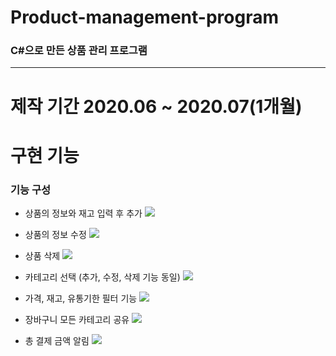 # Product-management-program
### C#으로 만든 상품 관리 프로그램
***
# 제작 기간 2020.06 ~ 2020.07(1개월)
# 구현 기능
### 기능 구성
* 상품의 정보와 재고 입력 후 추가
![](https://velog.velcdn.com/images/jinsuhyeon00/post/b4386b51-3087-4549-8e86-a894155ac7dd/image.png)

* 상품의 정보 수정
![](https://velog.velcdn.com/images/jinsuhyeon00/post/0e7c7d82-5d1c-4938-9321-d0ac9802258e/image.png)

* 상품 삭제
![](https://velog.velcdn.com/images/jinsuhyeon00/post/bb875d46-69fd-4470-8433-0c1fb5b4100f/image.png)

* 카테고리 선택 (추가, 수정, 삭제 기능 동일)
![](https://velog.velcdn.com/images/jinsuhyeon00/post/dbcb75c4-26d4-469b-a2c7-76dd9789a64c/image.png)

* 가격, 재고, 유통기한 필터 기능
![](https://velog.velcdn.com/images/jinsuhyeon00/post/ceccc3bd-ec96-477e-9ab6-65e0558de3ac/image.png)

* 장바구니 모든 카테고리 공유
![](https://velog.velcdn.com/images/jinsuhyeon00/post/76658333-5341-4675-86a6-ea7195307ba1/image.png)

* 총 결제 금액 알림
![](https://velog.velcdn.com/images/jinsuhyeon00/post/41c2e0b7-4d5c-4384-8ce1-eb478e91804a/image.png)
